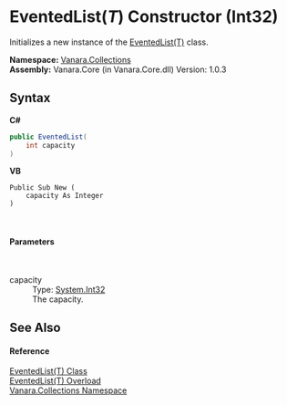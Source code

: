 # EventedList(*T*) Constructor (Int32)
 

Initializes a new instance of the <a href="76b2d53b-475e-39f2-60e1-b6b89876e9a2">EventedList(T)</a> class.

**Namespace:**&nbsp;<a href="062563b8-e616-d697-89ef-6de2b291d4a0">Vanara.Collections</a><br />**Assembly:**&nbsp;Vanara.Core (in Vanara.Core.dll) Version: 1.0.3

## Syntax

**C#**<br />
``` C#
public EventedList(
	int capacity
)
```

**VB**<br />
``` VB
Public Sub New ( 
	capacity As Integer
)
```

<br />

#### Parameters
&nbsp;<dl><dt>capacity</dt><dd>Type: <a href="http://msdn2.microsoft.com/en-us/library/td2s409d" target="_blank">System.Int32</a><br />The capacity.</dd></dl>

## See Also


#### Reference
<a href="76b2d53b-475e-39f2-60e1-b6b89876e9a2">EventedList(T) Class</a><br /><a href="ab86e1db-abad-e209-0c83-c3ad003a8988">EventedList(T) Overload</a><br /><a href="062563b8-e616-d697-89ef-6de2b291d4a0">Vanara.Collections Namespace</a><br />